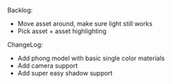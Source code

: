 Backlog:
- Move asset around, make sure light still works
- Pick asset + asset highlighting

ChangeLog:
- Add phong model with basic single color materials
- Add camera support
- Add super easy shadow support